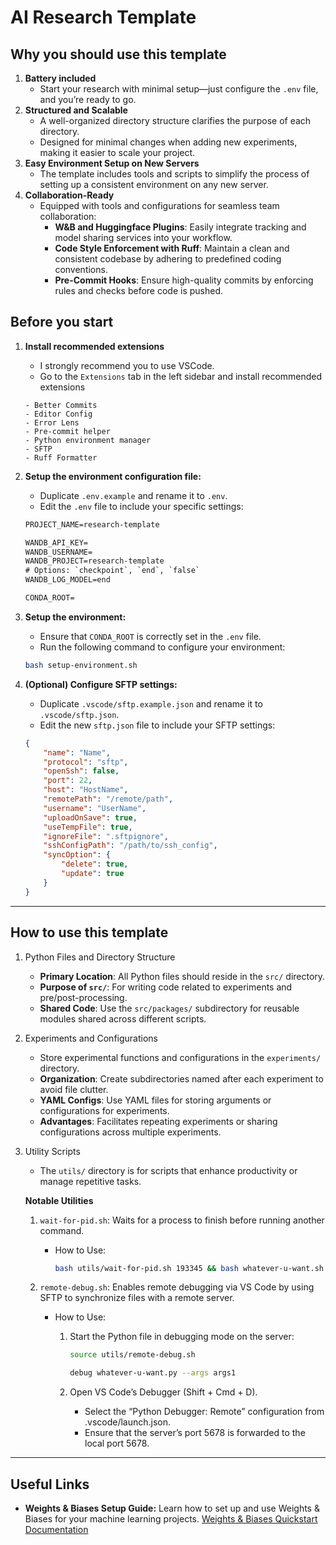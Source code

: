 # AI Research Template

## Why you should use this template

1. **Battery included**
    - Start your research with minimal setup—just configure the `.env` file, and you’re ready to go.
2. **Structured and Scalable**
    - A well-organized directory structure clarifies the purpose of each directory.
    - Designed for minimal changes when adding new experiments, making it easier to scale your project.
3. **Easy Environment Setup on New Servers**
    - The template includes tools and scripts to simplify the process of setting up a consistent environment on any new server.
4. **Collaboration-Ready**
    - Equipped with tools and configurations for seamless team collaboration:
        - **W&B and Huggingface Plugins**: Easily integrate tracking and model sharing services into your workflow.
        - **Code Style Enforcement with Ruff**: Maintain a clean and consistent codebase by adhering to predefined coding conventions.
        - **Pre-Commit Hooks**: Ensure high-quality commits by enforcing rules and checks before code is pushed.

## Before you start

1. **Install recommended extensions**
    - I strongly recommend you to use VSCode.
    - Go to the `Extensions` tab in the left sidebar and install recommended extensions

    ```text
    - Better Commits
    - Editor Config
    - Error Lens
    - Pre-commit helper
    - Python environment manager
    - SFTP
    - Ruff Formatter
    ```

2. **Setup the environment configuration file:**
    - Duplicate `.env.example` and rename it to `.env`.
    - Edit the `.env` file to include your specific settings:

    ```txt
    PROJECT_NAME=research-template

    WANDB_API_KEY=
    WANDB_USERNAME=
    WANDB_PROJECT=research-template
    # Options: `checkpoint`, `end`, `false`
    WANDB_LOG_MODEL=end

    CONDA_ROOT=
    ```

3. **Setup the environment:**
    - Ensure that `CONDA_ROOT` is correctly set in the `.env` file.
    - Run the following command to configure your environment:

    ```bash
    bash setup-environment.sh
    ```

4. **(Optional) Configure SFTP settings:**
    - Duplicate `.vscode/sftp.example.json` and rename it to `.vscode/sftp.json`.
    - Edit the new `sftp.json` file to include your SFTP settings:

    ```json
    {
        "name": "Name",
        "protocol": "sftp",
        "openSsh": false,
        "port": 22,
        "host": "HostName",
        "remotePath": "/remote/path",
        "username": "UserName",
        "uploadOnSave": true,
        "useTempFile": true,
        "ignoreFile": ".sftpignore",
        "sshConfigPath": "/path/to/ssh_config",
        "syncOption": {
            "delete": true,
            "update": true
        }
    }
    ```

---

## How to use this template

1. Python Files and Directory Structure
    - **Primary Location**: All Python files should reside in the `src/` directory.
    - **Purpose of `src/`**: For writing code related to experiments and pre/post-processing.
    - **Shared Code**: Use the `src/packages/` subdirectory for reusable modules shared across different scripts.

2. Experiments and Configurations
    - Store experimental functions and configurations in the `experiments/` directory.
    - **Organization**: Create subdirectories named after each experiment to avoid file clutter.
    - **YAML Configs**: Use YAML files for storing arguments or configurations for experiments.
    - **Advantages**: Facilitates repeating experiments or sharing configurations across multiple experiments.

3. Utility Scripts
    - The `utils/` directory is for scripts that enhance productivity or manage repetitive tasks.

    **Notable Utilities**
    1. ``wait-for-pid.sh``: Waits for a process to finish before running another command.
        - How to Use:

            ```bash
            bash utils/wait-for-pid.sh 193345 && bash whatever-u-want.sh
            ```

    2. ``remote-debug.sh``: Enables remote debugging via VS Code by using SFTP to synchronize files with a remote server.
        - How to Use:
            1. Start the Python file in debugging mode on the server:

                ```bash
                source utils/remote-debug.sh

                debug whatever-u-want.py --args args1
                ```

            2. Open VS Code’s Debugger (Shift + Cmd + D).
                - Select the “Python Debugger: Remote” configuration from .vscode/launch.json.
                - Ensure that the server’s port 5678 is forwarded to the local port 5678.

---

## Useful Links

- **Weights & Biases Setup Guide:**
  Learn how to set up and use Weights & Biases for your machine learning projects.
  [Weights & Biases Quickstart Documentation](https://docs.wandb.ai/quickstart)
